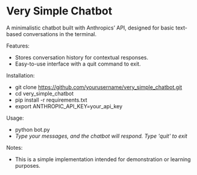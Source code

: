 # Very Simple Chatbot

A minimalistic chatbot built with Anthropics’ API, designed for basic text-based conversations in the terminal.

Features:
- Stores conversation history for contextual responses.
- Easy-to-use interface with a quit command to exit.

Installation:
- git clone https://github.com/yourusername/very_simple_chatbot.git
- cd very_simple_chatbot
- pip install -r requirements.txt
- export ANTHROPIC_API_KEY=your_api_key

Usage:
- python bot.py
- *Type your messages, and the chatbot will respond. Type 'quit' to exit*

Notes:
- This is a simple implementation intended for demonstration or learning purposes.
